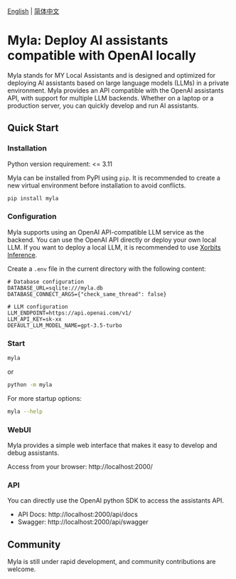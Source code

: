 [English](README.md) | [简体中文](README_zh_CN.md)

# Myla: Deploy AI assistants compatible with OpenAI locally

Myla stands for MY Local Assistants and is designed and optimized for deploying AI assistants based on large language models (LLMs) in a private environment. Myla provides an API compatible with the OpenAI assistants API, with support for multiple LLM backends. Whether on a laptop or a production server, you can quickly develop and run AI assistants.

## Quick Start
### Installation

Python version requirement: <= 3.11

Myla can be installed from PyPI using `pip`. It is recommended to create a new virtual environment before installation to avoid conflicts.

```bash
pip install myla
```

### Configuration

Myla supports using an OpenAI API-compatible LLM service as the backend. You can use the OpenAI API directly or deploy your own local LLM. If you want to deploy a local LLM, it is recommended to use [Xorbits Inference](https://github.com/xorbitsai/inference).

Create a `.env` file in the current directory with the following content:

```
# Database configuration
DATABASE_URL=sqlite:///myla.db
DATABASE_CONNECT_ARGS={"check_same_thread": false}

# LLM configuration
LLM_ENDPOINT=https://api.openai.com/v1/
LLM_API_KEY=sk-xx
DEFAULT_LLM_MODEL_NAME=gpt-3.5-turbo
```

### Start

```bash
myla
```

or

```bash
python -m myla
```

For more startup options:
```bash
myla --help
```

### WebUI

Myla provides a simple web interface that makes it easy to develop and debug assistants.

Access from your browser: http://localhost:2000/

### API

You can directly use the OpenAI python SDK to access the assistants API.

* API Docs: http://localhost:2000/api/docs
* Swagger: http://localhost:2000/api/swagger


## Community

Myla is still under rapid development, and community contributions are welcome.